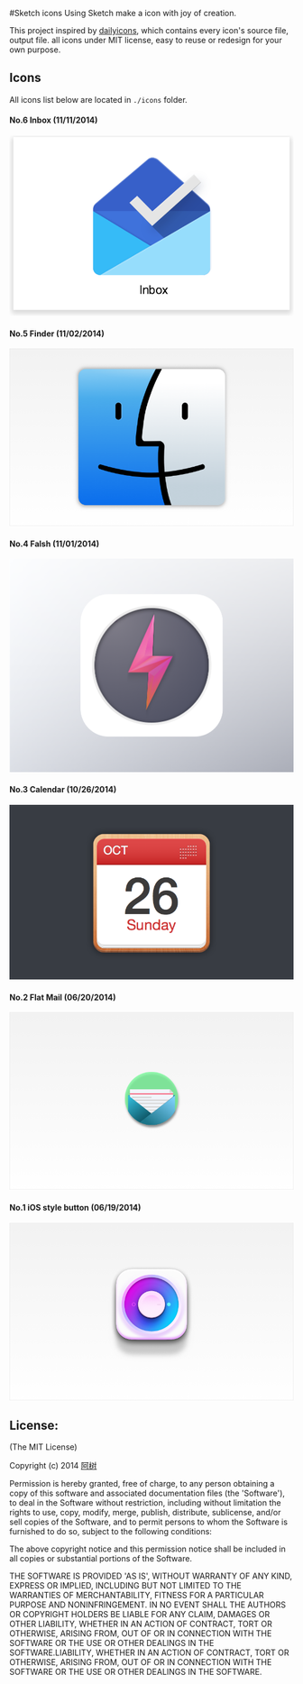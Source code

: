 #Sketch icons
Using Sketch make a icon with joy of creation. 

This project inspired by [dailyicons](https://github.com/turingou/dailyicons), which contains every icon's source file, output file. all icons under MIT license, easy to reuse or redesign for your own purpose.

## Icons

All icons list below are located in `./icons` folder.
#### No.6 Inbox (11/11/2014)

![Finder](./icons/inbox/Inbox.png)

#### No.5 Finder (11/02/2014)

![Finder](./icons/finder/Finder.png)

#### No.4 Falsh (11/01/2014)

![Flash](./icons/flash/Flash.png)

#### No.3 Calendar (10/26/2014)

![Calendar](./icons/calendar/Calendar.png)

#### No.2 Flat Mail (06/20/2014)

![Flat Mail](./icons/flat-mail/mail-banner.png)

#### No.1 iOS style button (06/19/2014)

![iOS style button](./icons/ios-style-button/button-banner.png)

License:
-------------------
(The MIT License)

Copyright (c) 2014 [阿树](http://aaaaaashu.me/) 

Permission is hereby granted, free of charge, to any person obtaining
a copy of this software and associated documentation files (the
'Software'), to deal in the Software without restriction, including
without limitation the rights to use, copy, modify, merge, publish,
distribute, sublicense, and/or sell copies of the Software, and to
permit persons to whom the Software is furnished to do so, subject to
the following conditions:

The above copyright notice and this permission notice shall be
included in all copies or substantial portions of the Software.

THE SOFTWARE IS PROVIDED 'AS IS', WITHOUT WARRANTY OF ANY KIND,
EXPRESS OR IMPLIED, INCLUDING BUT NOT LIMITED TO THE WARRANTIES OF
MERCHANTABILITY, FITNESS FOR A PARTICULAR PURPOSE AND NONINFRINGEMENT.
IN NO EVENT SHALL THE AUTHORS OR COPYRIGHT HOLDERS BE LIABLE FOR ANY
CLAIM, DAMAGES OR OTHER LIABILITY, WHETHER IN AN ACTION OF CONTRACT,
TORT OR OTHERWISE, ARISING FROM, OUT OF OR IN CONNECTION WITH THE
SOFTWARE OR THE USE OR OTHER DEALINGS IN THE SOFTWARE.LIABILITY, WHETHER IN AN ACTION OF CONTRACT, TORT OR OTHERWISE, ARISING FROM,
OUT OF OR IN CONNECTION WITH THE SOFTWARE OR THE USE OR OTHER DEALINGS IN THE
SOFTWARE.
